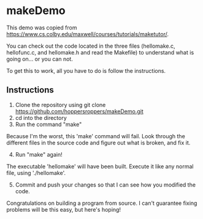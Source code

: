 <!DOCTYPE html>
# makeDemo

This demo was copied from <https://www.cs.colby.edu/maxwell/courses/tutorials/maketutor/>.

You can check out the code located in the three files (hellomake.c, hellofunc.c, and hellomake.h and read the Makefile) to understand what is going on... or you can not. 

To get this to work, all you have to do is follow the instructions. 

## Instructions

1. Clone the repository using git clone https://github.com/hoppersroppers/makeDemo.git
2. cd into the directory
3. Run the command "make"

Because I'm the worst, this 'make' command will fail. Look through the different files in the source code and figure out what is broken, and fix it. 

4. Run "make" again!

The executable 'hellomake' will have been built. Execute it like any normal file, using './hellomake'. 

5. Commit and push your changes so that I can see how you modified the code.

Congratulations on building a program from source. I can't guarantee fixing problems will be this easy, but here's hoping!

